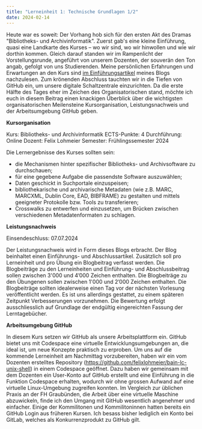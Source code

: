 ```yaml
---
title: "Lerneinheit 1: Technische Grundlagen 1/2"
date: 2024-02-14
---
```


Heute war es soweit: Der Vorhang hob sich für den ersten Akt des Dramas "Bibliotheks- und Archivinformatik". Zuerst gab's eine kleine Einführung, quasi eine Landkarte des Kurses – wo wir sind, wo wir hinwollen und wie wir dorthin kommen. Gleich darauf standen wir im Rampenlicht der Vorstellungsrunde, angeführt von unserem Dozenten, der souverän den Ton angab, gefolgt von uns Studierenden. Meine persönlichen Erfahrungen und Erwartungen an den Kurs sind [im Einführungsartikel](https://jonasbracchi.github.io/bain-lerntagebuch/2024/02/14/einfuehrung.html) meines Blogs nachzulesen. Zum krönenden Abschluss tauchten wir in die Tiefen von GitHub ein, um unsere digitale Schaltzentrale einzurichten. Da die erste Hälfte des Tages eher im Zeichen des Organisatorischen stand, möchte ich euch in diesem Beitrag einen knackigen Überblick über die wichtigsten organisatorischen Meilensteine Kursorganisation, Leistungsnachweis und der Arbeitsumgebung GitHub geben.

**Kursorganisation**

Kurs: Bibliotheks- und Archivinformatik
ECTS-Punkte: 4
Durchführung: Online
Dozent: Felix Lohmeier
Semester: Frühlingssemester 2024

Die Lernergebnisse des Kurses sollten sein:
- die Mechanismen hinter spezifischer Bibliotheks- und Archivsoftware zu durchschauen;
- für eine gegebene Aufgabe die passendste Software auszuwählen;
- Daten geschickt in Suchportale einzuspeisen;
- bibliothekarische und archivarische Metadaten (wie z.B. MARC, MARCXML, Dublin Core, EAD, BIBFRAME) zu gestalten und mittels geeigneter Protokolle bzw. Tools zu transferieren;
- Crosswalks zu entwerfen und einzusetzen, um Brücken zwischen verschiedenen Metadatenformaten zu schlagen.

**Leistungsnachweis**

Einsendeschluss: 07.07.2024

Der Leistungsnachweis wird in Form dieses Blogs erbracht. Der Blog beinhaltet einen Einführungs- und Abschlussartikel. Zusätzlich soll pro Lerneinheit und pro Übung ein Blogbeitrag verfasst werden. Die Blogbeiträge zu den Lerneinheiten und Einführung- und Abschlussbeitrag sollen zwischen 3'000 und 4’000 Zeichen enthalten. Die Blogbeiträge zu den Übungenen sollen zwischen 1'000 und 2’000 Zeichen enthalten.
Die Blogbeiträge sollten idealerweise einen Tag vor der nächsten Vorlesung veröffentlicht werden. Es ist uns allerdings gestattet, zu einem späteren Zeitpunkt Verbesserungen vorzunehmen. Die Bewertung erfolgt ausschliesslich auf Grundlage der endgültig eingereichten Fassung der Lerntagebücher.

**Arbeitsumgebung GitHub**

In diesem Kurs setzen wir GitHub als unsere Arbeitsplattform ein. GitHub bietet uns mit Codespace eine virtuelle Entwicklungsumgebungen an, die ideal ist, um neue Konzepte praktisch zu erproben. Um uns auf die kommende Lerneinheit am Nachmittag vorzubereiten, haben wir ein vom Dozenten erstelltes Repository (https://github.com/felixlohmeier/bain-lc-unix-shell) in einem Codespace geöffnet. Dazu haben wir gemeinsam mit dem Dozenten ein User-Konto auf GitHub erstellt und eine Einführung in die Funktion Codespace erhalten, wodurch wir ohne grossen Aufwand auf eine virtuelle Linux-Umgebung zugreifen konnten. Im Vergleich zur üblichen Praxis an der FH Graubünden, die Arbeit über eine virtuelle Maschine abzuwickeln, finde ich den Umgang mit GitHub wesentlich angenehmer und einfacher. Einige der Kommilitonen und Kommilitoninnen hatten bereits ein GitHub Login aus früheren Kursen. Ich besass bisher lediglich ein Konto bei GitLab, welches als Konkurrenzprodukt zu GitHub gilt.

